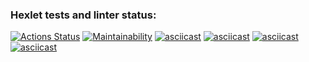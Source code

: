 ### Hexlet tests and linter status:
[![Actions Status](https://github.com/ithemask/python-project-49/workflows/hexlet-check/badge.svg)](https://github.com/ithemask/python-project-49/actions)
[![Maintainability](https://api.codeclimate.com/v1/badges/8bde0a254c3c59ad4006/maintainability)](https://codeclimate.com/github/ithemask/python-project-49/maintainability)
[![asciicast](https://asciinema.org/a/m6bbz67VoCjQQh71Qk2WKeX3L.svg)](https://asciinema.org/a/m6bbz67VoCjQQh71Qk2WKeX3L)
[![asciicast](https://asciinema.org/a/K0ZTrrkDQfZ2u18JGfIOT7VFd.svg)](https://asciinema.org/a/K0ZTrrkDQfZ2u18JGfIOT7VFd)
[![asciicast](https://asciinema.org/a/3j1C8elfSfzZfIajZmYnN9wc7.svg)](https://asciinema.org/a/3j1C8elfSfzZfIajZmYnN9wc7)
[![asciicast](https://asciinema.org/a/6gZjYn0QLhpzluN3isZwPZ5jP.svg)](https://asciinema.org/a/6gZjYn0QLhpzluN3isZwPZ5jP)

